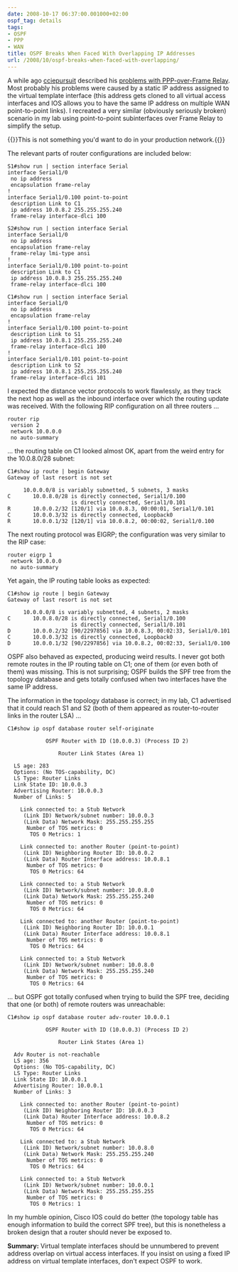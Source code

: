 ```yaml
---
date: 2008-10-17 06:37:00.001000+02:00
ospf_tag: details
tags:
- OSPF
- PPP
- WAN
title: OSPF Breaks When Faced With Overlapping IP Addresses
url: /2008/10/ospf-breaks-when-faced-with-overlapping/
---
```

A while ago [cciepursuit](http://cciepursuit.wordpress.com/) described his [problems with PPP-over-Frame Relay](http://cciepursuit.wordpress.com/2008/09/21/ios-error-with-ospf-point-to-multipoint-network-in-pppofr-hub-and-spoke-topology/). Most probably his problems were caused by a static IP address assigned to the virtual template interface (this address gets cloned to all virtual access interfaces and IOS allows you to have the same IP address on multiple WAN point-to-point links). I recreated a very similar (obviously seriously broken) scenario in my lab using point-to-point subinterfaces over Frame Relay to simplify the setup.

{{<note warn>}}This is not something you'd want to do in your production network.{{</note>}}
<!--more-->
The relevant parts of router configurations are included below:

``` code
S1#show run | section interface Serial
interface Serial1/0
 no ip address
 encapsulation frame-relay
!
interface Serial1/0.100 point-to-point
 description Link to C1
 ip address 10.0.8.2 255.255.255.240
 frame-relay interface-dlci 100

S2#show run | section interface Serial
interface Serial1/0
 no ip address
 encapsulation frame-relay
 frame-relay lmi-type ansi
!
interface Serial1/0.100 point-to-point
 description Link to C1
 ip address 10.0.8.3 255.255.255.240
 frame-relay interface-dlci 100

C1#show run | section interface Serial
interface Serial1/0
 no ip address
 encapsulation frame-relay
!
interface Serial1/0.100 point-to-point
 description Link to S1
 ip address 10.0.8.1 255.255.255.240
 frame-relay interface-dlci 100
!
interface Serial1/0.101 point-to-point
 description Link to S2
 ip address 10.0.8.1 255.255.255.240
 frame-relay interface-dlci 101
```

I expected the distance vector protocols to work flawlessly, as they track the next hop as well as the inbound interface over which the routing update was received. With the following RIP configuration on all three routers ...

``` code
router rip
 version 2
 network 10.0.0.0
 no auto-summary
```

... the routing table on C1 looked almost OK, apart from the weird entry for the 10.0.8.0/28 subnet:

``` code
C1#show ip route | begin Gateway
Gateway of last resort is not set

     10.0.0.0/8 is variably subnetted, 5 subnets, 3 masks
C       10.0.8.0/28 is directly connected, Serial1/0.100
                    is directly connected, Serial1/0.101
R       10.0.0.2/32 [120/1] via 10.0.8.3, 00:00:01, Serial1/0.101
C       10.0.0.3/32 is directly connected, Loopback0
R       10.0.0.1/32 [120/1] via 10.0.8.2, 00:00:02, Serial1/0.100
```

The next routing protocol was EIGRP; the configuration was very similar to the RIP case:

``` code
router eigrp 1
 network 10.0.0.0
 no auto-summary
```

Yet again, the IP routing table looks as expected:

``` code
C1#show ip route | begin Gateway
Gateway of last resort is not set

     10.0.0.0/8 is variably subnetted, 4 subnets, 2 masks
C       10.0.8.0/28 is directly connected, Serial1/0.100
                    is directly connected, Serial1/0.101
D       10.0.0.2/32 [90/2297856] via 10.0.8.3, 00:02:33, Serial1/0.101
C       10.0.0.3/32 is directly connected, Loopback0
D       10.0.0.1/32 [90/2297856] via 10.0.8.2, 00:02:33, Serial1/0.100
```

OSPF also behaved as expected, producing weird results. I never got both remote routes in the IP routing table on C1; one of them (or even both of them) was missing. This is not surprising; OSPF builds the SPF tree from the topology database and gets totally confused when two interfaces have the same IP address.

The information in the topology database is correct; in my lab, C1 advertised that it could reach S1 and S2 (both of them appeared as router-to-router links in the router LSA) ...

``` code
C1#show ip ospf database router self-originate

            OSPF Router with ID (10.0.0.3) (Process ID 2)

                Router Link States (Area 1)

  LS age: 283
  Options: (No TOS-capability, DC)
  LS Type: Router Links
  Link State ID: 10.0.0.3
  Advertising Router: 10.0.0.3
  Number of Links: 5

    Link connected to: a Stub Network
     (Link ID) Network/subnet number: 10.0.0.3
     (Link Data) Network Mask: 255.255.255.255
      Number of TOS metrics: 0
       TOS 0 Metrics: 1

    Link connected to: another Router (point-to-point)
     (Link ID) Neighboring Router ID: 10.0.0.2
     (Link Data) Router Interface address: 10.0.8.1
      Number of TOS metrics: 0
       TOS 0 Metrics: 64

    Link connected to: a Stub Network
     (Link ID) Network/subnet number: 10.0.8.0
     (Link Data) Network Mask: 255.255.255.240
      Number of TOS metrics: 0
       TOS 0 Metrics: 64

    Link connected to: another Router (point-to-point)
     (Link ID) Neighboring Router ID: 10.0.0.1
     (Link Data) Router Interface address: 10.0.8.1
      Number of TOS metrics: 0
       TOS 0 Metrics: 64

    Link connected to: a Stub Network
     (Link ID) Network/subnet number: 10.0.8.0
     (Link Data) Network Mask: 255.255.255.240
      Number of TOS metrics: 0
       TOS 0 Metrics: 64
```

... but OSPF got totally confused when trying to build the SPF tree, deciding that one (or both) of remote routers was unreachable:

``` code
C1#show ip ospf database router adv-router 10.0.0.1

            OSPF Router with ID (10.0.0.3) (Process ID 2)

                Router Link States (Area 1)

  Adv Router is not-reachable
  LS age: 356
  Options: (No TOS-capability, DC)
  LS Type: Router Links
  Link State ID: 10.0.0.1
  Advertising Router: 10.0.0.1
  Number of Links: 3

    Link connected to: another Router (point-to-point)
     (Link ID) Neighboring Router ID: 10.0.0.3
     (Link Data) Router Interface address: 10.0.8.2
      Number of TOS metrics: 0
       TOS 0 Metrics: 64

    Link connected to: a Stub Network
     (Link ID) Network/subnet number: 10.0.8.0
     (Link Data) Network Mask: 255.255.255.240
      Number of TOS metrics: 0
       TOS 0 Metrics: 64

    Link connected to: a Stub Network
     (Link ID) Network/subnet number: 10.0.0.1
     (Link Data) Network Mask: 255.255.255.255
      Number of TOS metrics: 0
       TOS 0 Metrics: 1
```

In my humble opinion, Cisco IOS could do better (the topology table has enough information to build the correct SPF tree), but this is nonetheless a broken design that a router should never be exposed to.

**Summary:** Virtual template interfaces should be unnumbered to prevent address overlap on virtual access interfaces. If you insist on using a fixed IP address on virtual template interfaces, don't expect OSPF to work.
